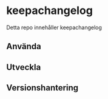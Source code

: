 # keepachangelog
Detta repo innehåller keepachangelog

## Använda

## Utveckla

## Versionshantering
